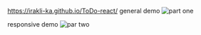 https://irakli-ka.github.io/ToDo-react/ 
general demo
![part one]([https://i.imgur.com/video_url.mp4](https://i.imgur.com/SWtL8el.mp4))

responsive demo
![par two]([https://i.imgur.com/video_url.mp](https://i.imgur.com/gUnUB64.mp4)4)
